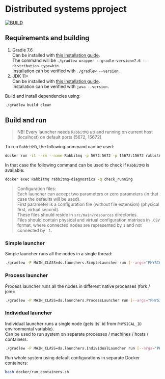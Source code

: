 # Distributed systems pproject

[![BUILD](https://github.com/pseusys/distributed_project/actions/workflows/simple.yml/badge.svg)](https://github.com/pseusys/distributed_project/actions/workflows/simple.yml)

## Requirements and building

1. Gradle 7.6  
   Can be installed with [this installation guide](https://gradle.org/install/#with-the-gradle-wrapper).  
   The command will be `./gradlew wrapper --gradle-version=7.6 --distribution-type=bin`.  
   Installation can be verified with `./gradlew --version`.
2. JDK 11+  
   Can be installed with [this installation guide](https://openjdk.org/install/).  
   Installation can be verified with `java --version`.

Build and install dependencies using:

```bash
./gradlew build clean
```

## Build and run

> NB! Every launcher needs `RabbitMQ` up and running on current host (localhost) on default ports (5672, 15672).  

To run `RabbitMQ`, the following command can be used:

```bash
docker run -it --rm --name Rabbitmq -p 5672:5672 -p 15672:15672 rabbitmq:3.11-management
```

In that case the following command can be used to check if `RabbitMQ` is available:

```bash
docker exec Rabbitmq rabbitmq-diagnostics -q check_running
```

> Configuration files:  
  Each launcher can accept two parameters or zero parameters (in that case the defaults will be used).  
  First parameter is a configuration file (without file extension) (physical first, virtual second).  
  These files should reside in `src/main/resources` directories.  
  Files should contain physical and virtual configuration matrixes in `.CSV` format, where connected nodes are represented by `1` and not connected by `-1`.

### Simple launcher

Simple launcher runs all the nodes in a single thread:

```bash
./gradlew -P MAIN_CLASS=ds.launchers.SimpleLauncher run [--args="PHYSICAL_CONFIG VIRTUAL_CONFIG"]
```

### Process launcher

Process launcher runs all the nodes in different native processes (fork / join):

```bash
./gradlew -P MAIN_CLASS=ds.launchers.ProcessLauncher run [--args="PHYSICAL_CONFIG VIRTUAL_CONFIG"]
```

### Individual launcher

Individual launcher runs a single node (gets its' id from `PHYSICAL_ID` environmental variable).  
Can be used to run system on separate processes / machines / hosts / containers:

```bash
./gradlew -P MAIN_CLASS=ds.launchers.IndividualLauncher run [--args="PHYSICAL_CONFIG VIRTUAL_CONFIG"]
```

Run whole system using default configurations in separate Docker containers:

```bash
bash docker/run_containers.sh
```
